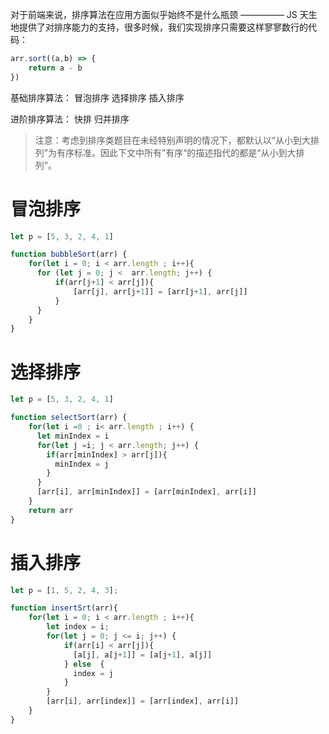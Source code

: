 对于前端来说，排序算法在应用方面似乎始终不是什么瓶颈 ————— JS 天生地提供了对排序能力的支持，很多时候，我们实现排序只需要这样寥寥数行的代码：

```js
arr.sort((a,b) => {
    return a - b
})
```

基础排序算法：
冒泡排序
选择排序
插入排序

进阶排序算法：
快排
归并排序


> 注意：考虑到排序类题目在未经特别声明的情况下，都默认以“从小到大排列”为有序标准。因此下文中所有”有序“的描述指代的都是“从小到大排列”。

# 冒泡排序
```js
let p = [5, 3, 2, 4, 1]

function bubbleSort(arr) {
    for(let i = 0; i < arr.length ; i++){
      for (let j = 0; j <  arr.length; j++) {
          if(arr[j+1] < arr[j]){
              [arr[j], arr[j+1]] = [arr[j+1], arr[j]]
          }
      }
    }
}
```

# 选择排序
```js
let p = [5, 3, 2, 4, 1]

function selectSort(arr) {
    for(let i =0 ; i< arr.length ; i++) {
      let minIndex = i
      for(let j =i; j < arr.length; j++) {
        if(arr[minIndex] > arr[j]){
          minIndex = j
        }
      }
      [arr[i], arr[minIndex]] = [arr[minIndex], arr[i]]
    }
    return arr
}
```

# 插入排序
```js
let p = [1, 5, 2, 4, 3];

function insertSrt(arr){
    for(let i = 0; i < arr.length ; i++){
        let index = i;
        for(let j = 0; j <= i; j++) {
            if(arr[i] < arr[j]){
              [a[j], a[j+1]] = [a[j+1], a[j]]
            } else  {
              index = j
            }
        }
        [arr[i], arr[index]] = [arr[index], arr[i]]
    }
}
```
